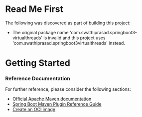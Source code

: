 # Read Me First
The following was discovered as part of building this project:

* The original package name 'com.swathiprasad.springboot3-virtualthreads' is invalid and this project uses 'com.swathiprasad.springboot3virtualthreads' instead.

# Getting Started

### Reference Documentation
For further reference, please consider the following sections:

* [Official Apache Maven documentation](https://maven.apache.org/guides/index.html)
* [Spring Boot Maven Plugin Reference Guide](https://docs.spring.io/spring-boot/docs/3.1.1/maven-plugin/reference/html/)
* [Create an OCI image](https://docs.spring.io/spring-boot/docs/3.1.1/maven-plugin/reference/html/#build-image)


